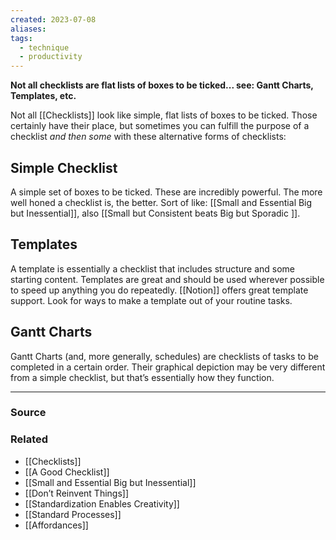 ```yaml
---
created: 2023-07-08
aliases: 
tags:
  - technique
  - productivity
---
```

**Not all checklists are flat lists of boxes to be ticked... see: Gantt Charts, Templates, etc.**

Not all [[Checklists]] look like simple, flat lists of boxes to be ticked. Those certainly have their place, but sometimes you can fulfill the purpose of a checklist *and then some* with these alternative forms of checklists:

## Simple Checklist

A simple set of boxes to be ticked. These are incredibly powerful. The more well honed a checklist is, the better. Sort of like: [[Small and Essential   Big but Inessential]], also [[Small but Consistent beats Big but Sporadic ]].

## Templates

A template is essentially a checklist that includes structure and some starting content. Templates are great and should be used wherever possible to speed up anything you do repeatedly. [[Notion]] offers great template support. Look for ways to make a template out of your routine tasks.

## Gantt Charts

Gantt Charts (and, more generally, schedules) are checklists of tasks to be completed in a certain order. Their graphical depiction may be very different from a simple checklist, but that’s essentially how they function.

---

### Source

### Related
- [[Checklists]] 
- [[A Good Checklist]] 
- [[Small and Essential   Big but Inessential]] 
- [[Don’t Reinvent Things]] 
- [[Standardization Enables Creativity]] 
- [[Standard Processes]] 
- [[Affordances]]